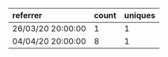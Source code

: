 | referrer          | count | uniques |
| :---------------- | :---- | :------ |
| 26/03/20 20:00:00 | 1     | 1       |
| 04/04/20 20:00:00 | 8     | 1       |